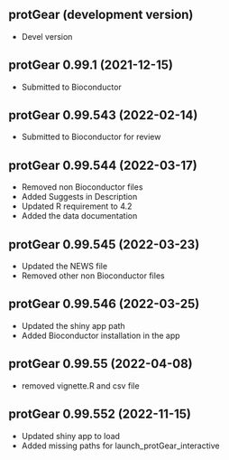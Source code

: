 ## protGear (development version) 
 + Devel version
 
## protGear 0.99.1 (2021-12-15) 

 + Submitted to Bioconductor

## protGear 0.99.543 (2022-02-14)

 + Submitted to Bioconductor for review

## protGear 0.99.544 (2022-03-17) 

 + Removed non Bioconductor files 
 + Added Suggests in Description 
 + Updated R requirement to 4.2 
 + Added the data documentation 

## protGear 0.99.545 (2022-03-23) 

 + Updated the NEWS file 
 + Removed other non Bioconductor files 


## protGear 0.99.546 (2022-03-25) 

 + Updated the shiny app path 
 + Added Bioconductor installation in the app

## protGear 0.99.55 (2022-04-08) 

 + removed vignette.R and csv file
 
 
## protGear 0.99.552 (2022-11-15) 

 + Updated shiny app to load
 + Added missing paths for launch_protGear_interactive 


